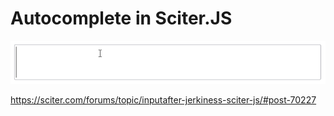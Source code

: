 # Autocomplete in Sciter.JS

![preview](preview.gif)

https://sciter.com/forums/topic/inputafter-jerkiness-sciter-js/#post-70227